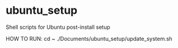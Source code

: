 # ubuntu_setup
Shell scripts for Ubuntu post-install setup

HOW TO RUN:
cd ~
./Documents/ubuntu_setup/update_system.sh